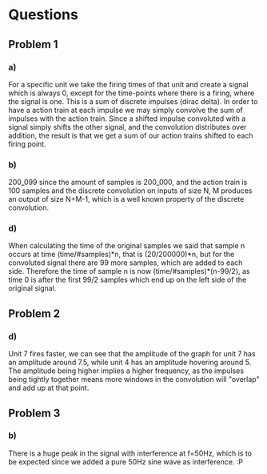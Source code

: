 # Questions

## Problem 1

### a)

For a specific unit we take the firing times of that unit and create a signal which is always 0, except for the time-points where there is a firing, where the signal is one. This is a sum of discrete impulses (dirac delta). In order to have a action train at each impulse we may simply convolve the sum of impulses with the action train. Since a shifted impulse convoluted with a signal simply shifts the other signal, and the convolution distributes over addition, the result is that we get a sum of our action trains shifted to each firing point.

### b)

200_099 since the amount of samples is 200_000, and the action train is 100 samples and the discrete convolution on inputs of size N, M produces an output of size N+M-1, which is a well known property of the discrete convolution.

### d)

When calculating the time of the original samples we said that sample n occurs at time (time/#samples)\*n, that is (20/200000)\*n, but for the convoluted signal there are 99 more samples, which are added to each side. Therefore the time of sample n is now (time/#samples)\*(n-99/2), as time 0 is after the first 99/2 samples which end up on the left side of the original signal.

## Problem 2

### d)

Unit 7 fires faster, we can see that the amplitude of the graph for unit 7 has an amplitude around 7.5, while unit 4 has an amplitude hovering around 5. The amplitude being higher implies a higher frequency, as the impulses being tightly together means more windows in the convolution will "overlap" and add up at that point.

## Problem 3

### b)

There is a huge peak in the signal with interference at f=50Hz, which is to be expected since we added a pure 50Hz sine wave as interference. :P

